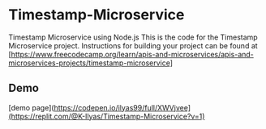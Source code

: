 # Timestamp-Microservice
Timestamp Microservice using Node.js
This is the code for the Timestamp Microservice project. Instructions for building your project can be found at [https://www.freecodecamp.org/learn/apis-and-microservices/apis-and-microservices-projects/timestamp-microservice]
## Demo 
[demo page](https://codepen.io/ilyas99/full/XWVjvee](https://replit.com/@K-Ilyas/Timestamp-Microservice?v=1)
